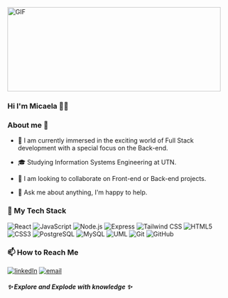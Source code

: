 <img alt="GIF" 
height="190" width="480" src="https://media.giphy.com/media/v1.Y2lkPTc5MGI3NjExZnduYjkweXlsNDJuY3MwNDg3dHdnaWEzdGNzNWJyYmp6ZjZlcm92byZlcD12MV9pbnRlcm5hbF9naWZfYnlfaWQmY3Q9Zw/h8GrizRICJEk3zJ4Lo/giphy-downsized-large.gif"/>

### Hi I'm Micaela 👋🏽

###  About me 👀

- 🌱 I am currently immersed in the exciting world of Full Stack development with a special focus on the Back-end.

<!-- 👩🏽‍💻 I'm currently an information systems engineering student at my 5th year. -->

- 🎓  Studying Information Systems Engineering at UTN.

- 👯 I am looking to collaborate on Front-end or Back-end projects.

- 💬 Ask me about anything, I'm happy to help.

### 🚀 My Tech Stack 
<!-- ### 🛠 Technologies & Tools -->

  ![React](https://img.shields.io/badge/-React-333333?style=flat&logo=react)
  ![JavaScript](https://img.shields.io/badge/-JavaScript-333333?style=flat&logo=javascript)
  ![Node.js](https://img.shields.io/badge/-Node.js-333333?style=flat&logo=node.js)
  ![Express](https://img.shields.io/badge/-Express-333333?style=flat&logo=express)
  ![Tailwind CSS](https://img.shields.io/badge/-Tailwind-333333?style=flat&logo=tailwindCSS) 
  ![HTML5](https://img.shields.io/badge/-HTML5-333333?style=flat&logo=HTML5)
  ![CSS3](https://img.shields.io/badge/-CSS3-333333?style=flat&logo=CSS3&logoColor=1572B6) 
  ![PostgreSQL](https://img.shields.io/badge/-PostgreSQL-333333?style=flat&logo=PostgreSQL)
  ![MySQL](https://img.shields.io/badge/-MySQL-333333?style=flat&logo=mysql)
  ![UML](https://img.shields.io/badge/-UML-333333?style=flat&logo=uml)
  ![Git](https://img.shields.io/badge/-Git-333333?style=flat&logo=git)
  ![GitHub](https://img.shields.io/badge/-GitHub-333333?style=flat&logo=github)
  
### 📫 How to Reach Me 

<a href="https://www.linkedin.com/in/micaela-a-ortiz//"><img alt="linkedIn" src="https://img.shields.io/badge/Micaela Ayelen Ortiz-blue?style=flat&logo=linkedin"></a>
<a href="mailto:mica.ayelenn984@gmail.com"><img alt="email" src="https://img.shields.io/badge/-mica.ayelenn984@gmail.com-c14438?style=flat-square&logo=Gmail&logoColor=white"></a>

#### ***✨ Explore and Explode with knowledge ✨***
<!-- ![](https://komarev.com/ghpvc/?username=micaortiz&color=79b8ff) -->